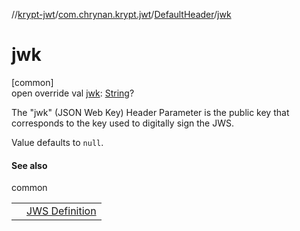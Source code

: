 //[krypt-jwt](../../../index.md)/[com.chrynan.krypt.jwt](../index.md)/[DefaultHeader](index.md)/[jwk](jwk.md)

# jwk

[common]\
open override val [jwk](jwk.md): [String](https://kotlinlang.org/api/latest/jvm/stdlib/kotlin/-string/index.html)?

The &quot;jwk&quot; (JSON Web Key) Header Parameter is the public key that corresponds to the key used to digitally sign the JWS.

Value defaults to `null`.

#### See also

common

| | |
|---|---|
|  | [JWS Definition](https://datatracker.ietf.org/doc/html/rfc7515#section-4.1.3) |
